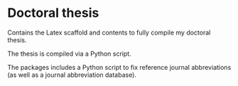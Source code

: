 # Doctoral thesis

Contains the Latex scaffold and contents to fully compile my doctoral thesis.

The thesis is compiled via a Python script. 

The packages includes a Python script to fix reference journal abbreviations (as well as a journal abbreviation database).
